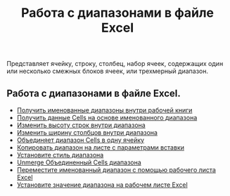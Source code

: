 ﻿---
title: Работа с диапазонами в файле Excel
second_title: Aspose.Cells Cloud Documen
linktitle: Ранг
type: docs
url: /ru/ranges/
aliases: [/working-with-ranges/]
keywords: Working with ranges on an Excel fil
description: Как работать с диапазонами в файле Excel, используя Aspose.Cells Cloud REST API. SDK поддерживает различные языки разработки. К ним относятся Android, C#, Go, Java, NodeJS, Perl, PHP, Python, Ruby и swift.
weight: 100
---
Представляет ячейку, строку, столбец, набор ячеек, содержащих один или несколько смежных блоков ячеек, или трехмерный диапазон.

## Работа с диапазонами в файле Excel.

- [Получить именованные диапазоны внутри рабочей книги](/cells/ru/get-named-ranges-inside-the-workbook/)
- [Получить данные Cells на основе именованного диапазона](/cells/ru/get-cells-data-based-on-named-range/)
- [Изменить высоту строк внутри диапазона](/cells/ru/cells/change-heights-of-rows-inside-the-range/)
- [Изменить ширину столбцов внутри диапазона](/cells/ru/change-widths-of-columns-inside-the-range/)
- [Объединяет диапазон Cells в одну ячейку](/cells/ru/combines-a-range-of-cells-into-a-single-cell/)
- [Копировать диапазон на листе с параметрами вставки](/cells/ru/copy-range-in-a-worksheet-with-paste-options/)
- [Установите стиль диапазона](/cells/ru/set-the-style-of-the-range/)
- [Unmerge Объединенный Cells диапазона](/cells/ru/unmerge-merged-cells-of-the-range/)
- [Переместите именованный диапазон с помощью рабочего листа Excel](/cells/ru/move-a-named-ranged-with-a-excel-worksheet/)
- [Установите значение диапазона на рабочем листе Excel](/cells/ru/ranges/set-value/)
